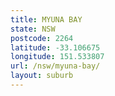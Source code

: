 ```yaml
---
title: MYUNA BAY
state: NSW
postcode: 2264
latitude: -33.106675
longitude: 151.533807
url: /nsw/myuna-bay/
layout: suburb
---
```


